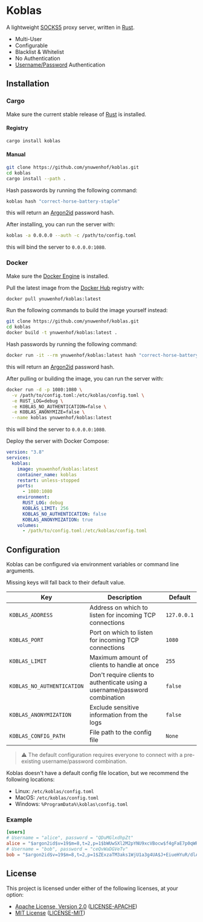 # Koblas

A lightweight [SOCKS5](https://datatracker.ietf.org/doc/html/rfc1928) proxy server, written in [Rust](https://rust-lang.org).

* Multi-User
* Configurable
* Blacklist & Whitelist
* No Authentication
* [Username/Password](https://datatracker.ietf.org/doc/html/rfc1929) Authentication

## Installation

### Cargo

Make sure the current stable release of [Rust](https://rust-lang.org/tools/install) is installed.

#### Registry

```bash
cargo install koblas
```

#### Manual

```bash
git clone https://github.com/ynuwenhof/koblas.git
cd koblas
cargo install --path .
```

Hash passwords by running the following command:

```bash
koblas hash "correct-horse-battery-staple"
```

this will return an [Argon2id](https://en.wikipedia.org/wiki/Argon2) password hash.

After installing, you can run the server with:

```bash
koblas -a 0.0.0.0 --auth -c /path/to/config.toml
```

this will bind the server to `0.0.0.0:1080`.

### Docker

Make sure the [Docker Engine](https://docs.docker.com/engine/install) is installed.

Pull the latest image from the [Docker Hub](https://hub.docker.com) registry with:

```bash
docker pull ynuwenhof/koblas:latest
```

Run the following commands to build the image yourself instead:

```bash
git clone https://github.com/ynuwenhof/koblas.git
cd koblas
docker build -t ynuwenhof/koblas:latest .
```

Hash passwords by running the following command:

```bash
docker run -it --rm ynuwenhof/koblas:latest hash "correct-horse-battery-staple"
```

this will return an [Argon2id](https://en.wikipedia.org/wiki/Argon2) password hash.

After pulling or building the image, you can run the server with:

```bash
docker run -d -p 1080:1080 \
  -v /path/to/config.toml:/etc/koblas/config.toml \
  -e RUST_LOG=debug \
  -e KOBLAS_NO_AUTHENTICATION=false \
  -e KOBLAS_ANONYMIZE=false \
  --name koblas ynuwenhof/koblas:latest
```

this will bind the server to `0.0.0.0:1080`.

Deploy the server with Docker Compose:

```yaml
version: "3.8"
services:
  koblas:
    image: ynuwenhof/koblas:latest
    container_name: koblas
    restart: unless-stopped
    ports:
      - 1080:1080
    environment:
      RUST_LOG: debug
      KOBLAS_LIMIT: 256
      KOBLAS_NO_AUTHENTICATION: false
      KOBLAS_ANONYMIZATION: true
    volumes:
      - /path/to/config.toml:/etc/koblas/config.toml
```

## Configuration

Koblas can be configured via environment variables or command line arguments.

Missing keys will fall back to their default value.

| Key                        | Description                                                                 | Default     |
|----------------------------|-----------------------------------------------------------------------------|-------------|
| `KOBLAS_ADDRESS`           | Address on which to listen for incoming TCP connections                     | `127.0.0.1` |
| `KOBLAS_PORT`              | Port on which to listen for incoming TCP connections                        | `1080`      |
| `KOBLAS_LIMIT`             | Maximum amount of clients to handle at once                                 | `255`       |
| `KOBLAS_NO_AUTHENTICATION` | Don't require clients to authenticate using a username/password combination | `false`     |
| `KOBLAS_ANONYMIZATION`     | Exclude sensitive information from the logs                                 | `false`     |
| `KOBLAS_CONFIG_PATH`       | File path to the config file                                                | `None`      |

> :warning: The default configuration requires everyone to connect with a pre-existing username/password combination.

Koblas doesn't have a default config file location, but we recommend the following locations:

* Linux: `/etc/koblas/config.toml`
* MacOS: `/etc/koblas/config.toml`
* Windows: `%ProgramData%\koblas\config.toml`

### Example

```toml
[users]
# Username = "alice", password = "QDuMGlxdhpZt"
alice = "$argon2id$v=19$m=8,t=2,p=1$bWUwSXl2M2pYNU9xcVBocw$f4gFaE7p0qWRKw"
# Username = "bob", password = "ceQvWaDGVeTv"
bob = "$argon2id$v=19$m=8,t=2,p=1$ZExzaTM3aks1WjU1a3g4UA$J+EiueHYuR/dlA"
```
 
## License

This project is licensed under either of the following licenses, at your option:

* [Apache License, Version 2.0](https://apache.org/licenses/LICENSE-2.0)
  ([LICENSE-APACHE](https://github.com/ynuwenhof/koblas/blob/main/LICENSE-APACHE))
* [MIT License](https://opensource.org/licenses/MIT)
  ([LICENSE-MIT](https://github.com/ynuwenhof/koblas/blob/main/LICENSE-MIT))
